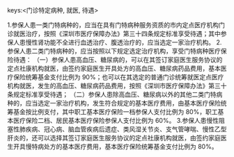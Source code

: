 keys:<门诊特定病种, 就医, 待遇>

1.参保人患一类门特病种的，应当在具有门特病种服务资质的市内定点医疗机构门诊就医治疗，按照《深圳市医疗保障办法》第三十四条规定标准享受待遇；其中参保人患慢性肾功能不全进行血透治疗、腹透治疗的，应当选定一家治疗机构。
2.参保人患二类门特病种的，应当按照以下规定选定治疗机构，享受门特病种医疗保险待遇：
（一）参保人患高血压、糖尿病的，可以在其签订家庭医生服务协议的定点社康机构就医，由签约家庭医生开具处方的高血压、糖尿病药品费用，基本医疗保险统筹基金支付比例为 90%；也可以在其选定的普通门诊统筹就医定点医疗机构就医，发生的高血压、糖尿病药品费用，按照《深圳市医疗保障办法》第三十条规定标准享受待遇；
（二）参保人患除高血压、糖尿病以外的其他二类门特病种的，应当选定一家治疗机构，发生符合规定的基本医疗费用，由基本医疗保险统筹基金按比例支付，其中职工基本医疗保险一档参保人支付比例为 80%，职工基本医疗保险二档、居民基本医疗保险参保人支付比例为 60%。
3.参保人患慢性阻塞性肺疾病、冠心病、脑血管疾病后遗症、类风湿关节炎、支气管哮喘、慢性乙型肝炎的，还可以选择其签订家庭医生服务协议的定点社康机构就医，由签约家庭医生开具慢特病处方的基本医疗费用，基本医疗保险统筹基金支付比例为 80%。